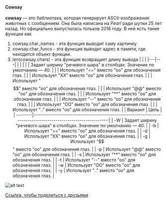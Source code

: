 #### Cowsay
__cowsay__ — это библиотека, которая генерирует ASCII-изображения животных с сообщением. Она была написана на *Pearl* ради шутки 25 лет назад. Но официально выпустилась тольков 2016 году. 
В ней есть такие функции как
1. cowsay.char_names - эта функция выводит саму картинку
2. cowsay.char_funcs - эта функция выводит адрес в памяти, где находится объект функции.
3. len(cowsay.chars) - эта функция возвращает длину вывода
|   |   |
|---|---|
|   |   |
|   | Задает ширину "речевого шара" в столбцах. Значение по умолчанию — 40.  |
|   | Использует "==" вместо "oo" для обозначения глаз.  |
|   | Использует "XX" вместо "оо" для обозначения глаз.  |
|   | Использует "$$" вместо "оо" для обозначения глаз.  |
|   | Использует "@@" вместо "оо" для обозначения глаз.  |
|   | Использует "**" вместо "oo" для обозначения глаз.  |
|   | Использует "--" вместо "оо" для обозначения глаз.  |
|   | Использует "OO" вместо "оо" для обозначения глаз.  |
|   | Использует ".." вместо "оо" для обозначения глаз.  |  
| Вариант |  Цель                                                                                                        |
| --------|:------------------------------------------------------------------------------------------------------------:| 
| -W      |   Задает ширину "речевого шара" в столбцах. Значение по умолчанию — 40.                                     |
| -b      |   Использует "==" вместо "oo" для обозначения глаз.                                                         |
| -d      |   Использует "XX" вместо "оо" для обозначения глаз.                                                         |
| -g      |   Использует "$$" вместо "оо" для обозначения глаз.                                                         |
| -p      |   Использует "@@" вместо "оо" для обозначения глаз.                                                         |
| -s      |   Использует "**" вместо "oo" для обозначения глаз.                                                         |
| -t      |   Использует "--" вместо "оо" для обозначения глаз.                                                         |
| -w      |   Использует "OO" вместо "оо" для обозначения глаз.                                                         |
| -y      |   Использует ".." вместо "оо" для обозначения глаз.                                                         |

![alt text][logo]

[logo]: https://cdn.7tv.app/emote/63e795c1e6693504043eed8e/4x.webp
[Ссылка, чтобы поделиться с друзьями](https://github.com/hseAlexStep/creative_task1/main/README.md) 
